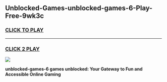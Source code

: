 
## Unblocked-Games-unblocked-games-6-Play-Free-9wk3c
<h3>
<a href="https://premium76.site?title=unblocked-games-6&ref=10A">CLICK TO PLAY</a></h3>
<hr>

<h3>
<a href="https://premium76.site?title=unblocked-games-6&ref=10A">CLICK 2 PLAY</a>
  
</h3>

<a href="https://premium76.site?title=unblocked-games-6&ref=10A"><img src="https://clearcache.store/games.png"></a>


**unblocked-games-6 games unblocked: Your Gateway to Fun and Accessible Online Gaming**
